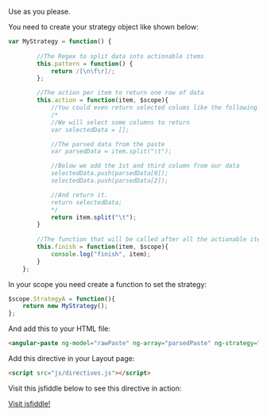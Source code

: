 Use as you please.

You need to create your strategy object like shown below:

```js
var MyStrategy = function() {
      
     	//The Regex to split data into actionable items
	    this.pattern = function() {	    
	        return /[\n\f\r]/;
	    };

      	//The action per item to return one row of data
	    this.action = function(item, $scope){
	    	//You could even return selected colums like the following
	    	/*
	    	//We will select some columns to return
	    	var selectedData = [];

	    	//The parsed data from the paste
	    	var parsedData = item.split("\t");

	    	//Below we add the 1st and third column from our data
	    	selectedData.push(parsedData[0]);
	    	selectedData.push(parsedData[2]);

	    	//And return it.
	    	return selectedData;
	    	*/
    		return item.split("\t");
	    }
     
      	//The function that will be called after all the actionable items are processed
	    this.finish = function(item, $scope){
	    	console.log("finish", item);
	    }
	};
```
In your scope you need create a function to set the strategy:

```js
$scope.StrategyA = function(){
	return new MyStrategy();
};
````
And add this to your HTML file:

```html
<angular-paste ng-model="rawPaste" ng-array="parsedPaste" ng-strategy="StrategyA()"/>
```

Add this directive in your Layout page:

```html
<script src="js/directives.js"></script>
```
Visit this jsfiddle below to see this directive in action:

[Visit jsfiddle!](http://jsfiddle.net/3agnwfz4/5/)
